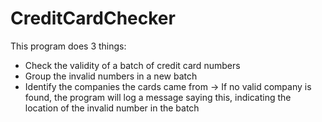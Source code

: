 # CreditCardChecker
This program does 3 things:
- Check the validity of a batch of credit card numbers
- Group the invalid numbers in a new batch
- Identify the companies the cards came from
  -> If no valid company is found, the program will log a message saying this, indicating the location of the invalid number in the batch
  
  
